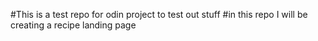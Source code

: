 #This is a test repo for odin project to test out stuff
#in this repo I will be creating a recipe landing page
